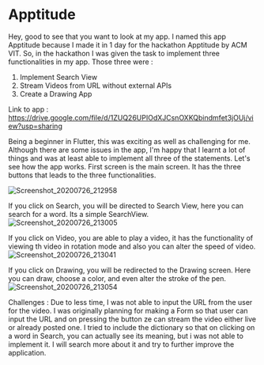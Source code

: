 # Apptitude

Hey, good to see that you want to look at my app.
I named this app Apptitude because I made it in 1 day for the hackathon Apptitude by ACM VIT.
So, in the hackathon I was given the task to implement three functionalities in my app. Those three were :
1.  Implement Search View
2.  Stream Videos from URL without external APIs
3.  Create a Drawing App

Link to app : https://drive.google.com/file/d/1ZUQ26UPIOdXJCsnOXKQbindmfet3jOUj/view?usp=sharing

Being a beginner in Flutter, this was exciting as well as challenging for me. Although there are some issues in the app, I'm happy that I learnt a lot of things and was at least able to implement all three of the statements.
Let's see how the app works.
First screen is the main screen. It has the three buttons that leads to the three functionalities.


![Screenshot_20200726_212958](https://user-images.githubusercontent.com/54657980/88483985-f1f3a580-cf88-11ea-93c4-103de67bd8d3.jpg)

If you click on Search, you will be directed to Search View, here you can search for a word. Its a simple SearchView.
![Screenshot_20200726_213005](https://user-images.githubusercontent.com/54657980/88483999-0041c180-cf89-11ea-9c72-504937f515f9.jpg)

If you click on Video, you are able to play a video, it has the functionality of viewing th video in rotation mode and also you can alter the speed of video.
![Screenshot_20200726_213041](https://user-images.githubusercontent.com/54657980/88484013-0e8fdd80-cf89-11ea-8960-a6351d1221ca.jpg)

If you click on Drawing, you will be redirected to the Drawing screen. Here you can draw, choose a color, and even alter the stroke of the pen.
![Screenshot_20200726_213054](https://user-images.githubusercontent.com/54657980/88484022-249d9e00-cf89-11ea-9c0c-3ca87a07da95.jpg)


Challenges :
Due to less time, I was not able to input the URL from the user for the video. I was originally planning for making a Form so that user can input the URL and on pressing the button ze can stream the video either live or already posted one. 
I tried to include the dictionary so that on clicking on a word in Search, you can actually see its meaning, but i was not able to implement it. I will search more about it and try to further improve the application. 
